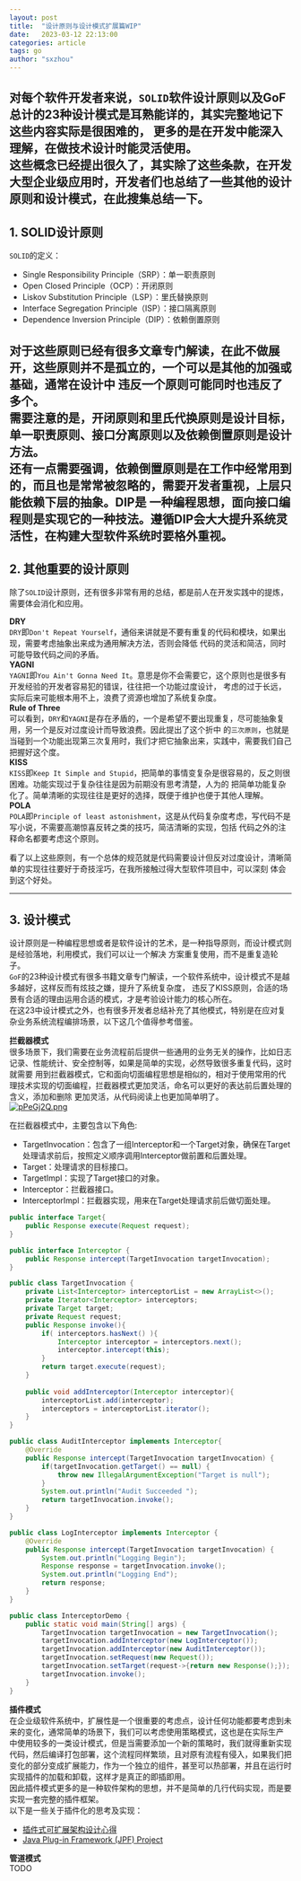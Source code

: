 ```yaml
---
layout: post
title:  "设计原则与设计模式扩展篇WIP"
date:   2023-03-12 22:13:00
categories: article
tags: go
author: "sxzhou"
---   
```


对每个软件开发者来说，`SOLID`软件设计原则以及GoF总计的23种设计模式是耳熟能详的，其实完整地记下这些内容实际是很困难的，
更多的是在开发中能深入理解，在做技术设计时能灵活使用。   
这些概念已经提出很久了，其实除了这些条款，在开发大型企业级应用时，开发者们也总结了一些其他的设计原则和设计模式，在此搜集总结一下。
---
## 1. SOLID设计原则
`SOLID`的定义：
* Single Responsibility Principle（SRP）：单一职责原则
* Open Closed Principle（OCP）：开闭原则
* Liskov Substitution Principle（LSP）：里氏替换原则
* Interface Segregation Principle（ISP）：接口隔离原则
* Dependence Inversion Principle（DIP）：依赖倒置原则   

对于这些原则已经有很多文章专门解读，在此不做展开，这些原则并不是孤立的，一个可以是其他的加强或基础，通常在设计中
违反一个原则可能同时也违反了多个。  
需要注意的是，开闭原则和里氏代换原则是设计目标，单一职责原则、接口分离原则以及依赖倒置原则是设计方法。  
还有一点需要强调，依赖倒置原则是在工作中经常用到的，而且也是常常被忽略的，需要开发者重视，**上层只能依赖下层的抽象**。DIP是
一种编程思想，**面向接口编程**则是实现它的一种技法。遵循DIP会大大提升系统灵活性，在构建大型软件系统时要格外重视。  
---
## 2. 其他重要的设计原则
除了`SOLID`设计原则，还有很多非常有用的总结，都是前人在开发实践中的提炼，需要体会消化和应用。 

**DRY**   
`DRY`即`Don't Repeat Yourself`，通俗来讲就是不要有重复的代码和模块，如果出现，需要考虑抽象出来成为通用解决方法，否则会降低
代码的灵活和简洁，同时可能导致代码之间的矛盾。   
**YAGNI**   
`YAGNI`即`You Ain't Gonna Need It`。意思是你不会需要它，这个原则也是很多有开发经验的开发者容易犯的错误，往往把一个功能过度设计，
考虑的过于长远，实际后来可能根本用不上，浪费了资源也增加了系统复杂度。  
**Rule of Three**   
可以看到，`DRY`和`YAGNI`是存在矛盾的，一个是希望不要出现重复，尽可能抽象复用，另一个是反对过度设计而导致浪费。因此提出了这个折中
的`三次原则`，也就是当碰到一个功能出现第三次复用时，我们才把它抽象出来，实践中，需要我们自己把握好这个度。   
**KISS**   
`KISS`即`Keep It Simple and Stupid`，把简单的事情变复杂是很容易的，反之则很困难。功能实现过于复杂往往是因为前期没有思考清楚，人为的
把简单功能复杂化了。简单清晰的实现往往是更好的选择，既便于维护也便于其他人理解。   
**POLA**   
`POLA`即`Principle of least astonishment`，这是从代码复杂度考虑，写代码不是写小说，不需要高潮惊喜反转之类的技巧，简洁清晰的实现，包括
代码之外的注释命名都要考虑这个原则。   

看了以上这些原则，有一个总体的规范就是代码需要设计但反对过度设计，清晰简单的实现往往要好于奇技淫巧，在我所接触过得大型软件项目中，可以深刻
体会到这个好处。   

---
## 3. 设计模式   
设计原则是一种编程思想或者是软件设计的艺术，是一种指导原则，而设计模式则是经验落地，利用模式，我们可以让一个解决
方案重复使用，而不是重复造轮子。   
`GoF`的23种设计模式有很多书籍文章专门解读，一个软件系统中，设计模式不是越多越好，这样反而有炫技之嫌，提升了系统复杂度，
违反了KISS原则，合适的场景有合适的理由运用合适的模式，才是考验设计能力的核心所在。   
在这23中设计模式之外，也有很多开发者总结补充了其他模式，特别是在应对复杂业务系统流程编排场景，以下这几个值得参考借鉴。  

**拦截器模式**   
很多场景下，我们需要在业务流程前后提供一些通用的业务无关的操作，比如日志记录、性能统计、安全控制等，如果是简单的实现，必然导致很多重复代码，这时就需要
用到拦截器模式，它和面向切面编程思想是相似的，相对于使用常用的代理技术实现的切面编程，拦截器模式更加灵活，命名可以更好的表达前后置处理的含义，添加和删除
更加灵活，从代码阅读上也更加简单明了。   
[![pPeGj2Q.png](https://s1.ax1x.com/2023/08/09/pPeGj2Q.png)](https://imgse.com/i/pPeGj2Q)   

在拦截器模式中，主要包含以下角色: 
* TargetInvocation：包含了一组Interceptor和一个Target对象，确保在Target处理请求前后，按照定义顺序调用Interceptor做前置和后置处理。  
* Target：处理请求的目标接口。  
* TargetImpl：实现了Target接口的对象。
* Interceptor：拦截器接口。
* InterceptorImpl：拦截器实现，用来在Target处理请求前后做切面处理。  

```java
public interface Target{
    public Response execute(Request request);
}

public interface Interceptor {
    public Response intercept(TargetInvocation targetInvocation);
}

public class TargetInvocation {
    private List<Interceptor> interceptorList = new ArrayList<>();
    private Iterator<Interceptor> interceptors;
    private Target target;
    private Request request;
    public Response invoke(){
        if( interceptors.hasNext() ){
            Interceptor interceptor = interceptors.next();
            interceptor.intercept(this);
        }
        return target.execute(request);
    }
	
    public void addInterceptor(Interceptor interceptor){
        interceptorList.add(interceptor);
        interceptors = interceptorList.iterator();
    }
}

public class AuditInterceptor implements Interceptor{
    @Override
    public Response intercept(TargetInvocation targetInvocation) {
        if(targetInvocation.getTarget() == null) {
            throw new IllegalArgumentException("Target is null");
        }
        System.out.println("Audit Succeeded ");
        return targetInvocation.invoke();
    }
}

public class LogInterceptor implements Interceptor {
    @Override
    public Response intercept(TargetInvocation targetInvocation) {
        System.out.println("Logging Begin");
        Response response = targetInvocation.invoke();
        System.out.println("Logging End");
        return response;
    }
}

public class InterceptorDemo {
    public static void main(String[] args) {
        TargetInvocation targetInvocation = new TargetInvocation();
        targetInvocation.addInterceptor(new LogInterceptor());
        targetInvocation.addInterceptor(new AuditInterceptor());
        targetInvocation.setRequest(new Request());
        targetInvocation.setTarget(request->{return new Response();});
        targetInvocation.invoke();
    }
}
```
    

**插件模式**   
在企业级软件系统中，扩展性是一个很重要的考虑点，设计任何功能都要考虑到未来的变化，通常简单的场景下，我们可以考虑使用策略模式，这也是在实际生产
中使用较多的一类设计模式，但是当需要添加一个新的策略时，我们就得重新实现代码，然后编译打包部署，这个流程同样繁琐，且对原有流程有侵入，如果我们把
变化的部分变成扩展能力，作为一个独立的组件，甚至可以热部署，并且在运行时实现插件的加载和卸载，这样才是真正的即插即用。   
因此插件模式更多的是一种软件架构的思想，并不是简单的几行代码实现，而是要实现一套完整的插件框架。  
以下是一些关于插件化的思考及实现：  
* [插件式可扩展架构设计心得](https://zhuanlan.zhihu.com/p/372381276)  
* [Java Plug-in Framework (JPF) Project](https://jpf.sourceforge.net/about.html)


**管道模式**  
TODO